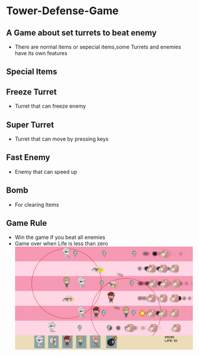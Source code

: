 # Tower-Defense-Game
## A Game about set turrets to beat enemy
* There are normal items or sepecial items,some Turrets and enemies have its own features
## Special Items
## Freeze Turret
* Turret that can freeze enemy
## Super Turret
* Turret that can move by pressing keys
## Fast Enemy
* Enemy that can speed up
## Bomb
* For clearing Items
## Game Rule
* Win the game if you beat all enemies
* Game over when Life is less than zero
![Variable Declaration](/img/1.png)
